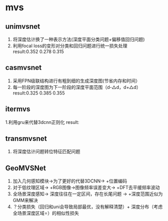 # mvs
## unimvsnet
1. 将深度估计换了一种表示方法(深度平面分类问题+偏移值回归问题) 
2. 利用focal loss的变形对分类和回归问题进行统一损失处理  
result:0.352 0.278 0.315
## casmvsnet
1. 采用FPN级联结构进行有粗到细的生成深度图(节省内存和时间）
2. 每一阶段的深度图为下一阶段的深度平面范围（d-△d，d+△d）
result:0.325 0.385 0.355 
## itermvs
1.利用gru来代替3dcnn正则化 
result: 
## transmvsnet 
1. 将深度估计问题转位特征匹配问题 
## GeoMVSNet 
1. 加入几何感知模块->为了更好的代替3DCNN-> +位置编码 
2. 对于低纹理区域-> +RGB图像->图像频率误差变大-> +DFT去平缓频率波动 
3. 全场景深度感知-> 深度往往在一定区间，存在长尾问题 -> +深度范围近似为GMM来解决 
4. ？分类损失（回归和uni会导致局部最优，没有解释清楚）+ 深度分布（考虑全场景深度区域⭐️）的相似性损失 
